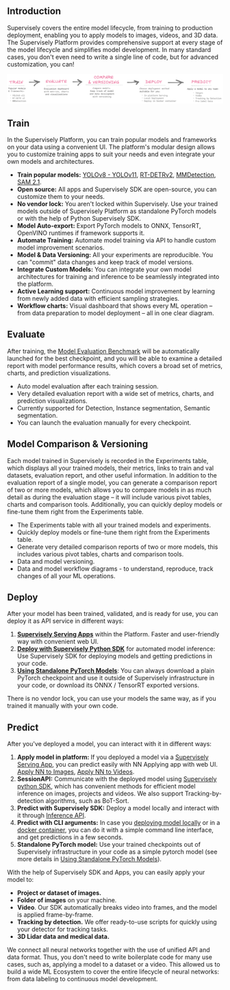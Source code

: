 ## Introduction

Supervisely covers the entire model lifecycle, from training to production deployment, enabling you to apply models to images, videos, and 3D data. The Supervisely Platform provides comprehensive support at every stage of the model lifecycle and simplifies model development. In many standard cases, you don't even need to write a single line of code, but for advanced customization, you can!

![The Entire Model Lifecycle](/.gitbook/assets/nn-overview/schema.png)

## Train

In the Supervisely Platform, you can train popular models and frameworks on your data using a convenient UI. The platform's modular design allows you to customize training apps to suit your needs and even integrate your own models and architectures.

- **Train popular models:** [YOLOv8 - YOLOv11](https://ecosystem.supervisely.com/apps/yolov8/train), [RT-DETRv2](https://ecosystem.supervisely.com/apps/rt-detrv2/supervisely_integration/train), [MMDetection](https://ecosystem.supervisely.com/apps/train-mmdetection-v3), [SAM 2.1](https://ecosystem.supervisely.com/apps/serve-segment-anything-2/train).
- **Open source:** All apps and Supervisely SDK are open-source, you can customize them to your needs.
- **No vendor lock:** You aren't locked within Supervisely. Use your trained models outside of Supervisely Platform as standalone PyTorch models or with the help of Python Supervisely SDK.
- **Model Auto-export:** Export PyTorch models to ONNX, TensorRT, OpenVINO runtimes if framework supports it.
- **Automate Training:** Automate model training via API to handle custom model improvement scenarios.
- **Model & Data Versioning:** All your experiments are reproducible. You can "commit" data changes and keep track of model versions.
- **Integrate Custom Models:** You can integrate your own model architectures for training and inference to be seamlessly integrated into the platform.
- **Active Learning support:** Continuous model improvement by learning from newly added data with efficient sampling strategies.
- **Workflow charts:** Visual dashboard that shows every ML operation – from data preparation to model deployment – all in one clear diagram.

## Evaluate

After training, the [Model Evaluation Benchmark](model-evaluation-benchmark) will be automatically launched for the best checkpoint, and you will be able to examine a detailed report with model performance results, which covers a broad set of metrics, charts, and prediction visualizations.

- Auto model evaluation after each training session.
- Very detailed evaluation report with a wide set of metrics, charts, and prediction visualizations.
- Currently supported for Detection, Instance segmentation, Semantic segmentation.
- You can launch the evaluation manually for every checkpoint.

## Model Comparison & Versioning

Each model trained in Supervisely is recorded in the Experiments table, which displays all your trained models, their metrics, links to train and val datasets, evaluation report, and other useful information. In addition to the evaluation report of a single model, you can generate a comparison report of two or more models, which allows you to compare models in as much detail as during the evaluation stage – it will include various pivot tables, charts and comparison tools. Additionally, you can quickly deploy models or fine-tune them right from the Experiments table.

- The Experiments table with all your trained models and experiments.
- Quickly deploy models or fine-tune them right from the Experiments table.
- Generate very detailed comparison reports of two or more models, this includes various pivot tables, charts and comparison tools.
- Data and model versioning.
- Data and model workflow diagrams - to understand, reproduce, track changes of all your ML operations.

## Deploy

After your model has been trained, validated, and is ready for use, you can deploy it as API service in different ways:

1. **[Supervisely Serving Apps](inference-and-deployment/supervisely-serving-apps.md)** within the Platform. Faster and user-friendly way with convenient web UI.  
2. **[Deploy with Supervisely Python SDK](inference-and-deployment/deploy_and_predict_with_supervisely_sdk.md)** for automated model inference: Use Supervisely SDK for deploying models and getting predictions in your code.  
3. **[Using Standalone PyTorch Models](inference-and-deployment/using-standalone-pytorch-models.md)**: You can always download a plain PyTorch checkpoint and use it outside of Supervisely infrastructure in your code, or download its ONNX / TensorRT exported versions.

There is no vendor lock, you can use your models the same way, as if you trained it manually with your own code.

## Predict

After you've deployed a model, you can interact with it in different ways:

1. **Apply model in platform:** If you deployed a model via a [Supervisely Serving App](inference-and-deployment/supervisely-serving-apps.md), you can predict easily with NN Applying app with web UI. [Apply NN to Images](https://ecosystem.supervisely.com/apps/nn-image-labeling/project-dataset), [Apply NN to Videos](https://ecosystem.supervisely.com/apps/apply-nn-to-videos-project).
2. **SessionAPI:** Communicate with the deployed model using [Supervisely python SDK](https://developer.supervisely.com/app-development/neural-network-integration/inference-api-tutorial), which has convenient methods for efficient model inference on images, projects and videos. We also support Tracking-by-detection algorithms, such as BoT-Sort.
3. **Predict with Supervisely SDK:** Deploy a model locally and interact with it through [Inference API](https://developer.supervisely.com/app-development/neural-network-integration/inference-api-tutorial).
4. **Predict with CLI arguments:** In case you [deploying model locally](inference-and-deployment/deploy_and_predict_with_supervisely_sdk.md#deploy-model-as-a-server) or in a [docker container](inference-and-deployment/deploy_and_predict_with_supervisely_sdk.md#deploy-in-docker-container), you can do it with a simple command line interface, and get predictions in a few seconds.
5. **Standalone PyTorch model:** Use your trained checkpoints out of Supervisely infrastructure in your code as a simple pytorch model (see more details in [Using Standalone PyTorch Models](inference-and-deployment/using-standalone-pytorch-models.md)).

With the help of Supervisely SDK and Apps, you can easily apply your model to:

- **Project or dataset of images.**
- **Folder of images** on your machine.
- **Video**. Our SDK automatically breaks video into frames, and the model is applied frame-by-frame.
- **Tracking by detection.** We offer ready-to-use scripts for quickly using your detector for tracking tasks.
- **3D Lidar data and medical data.**

We connect all neural networks together with the use of unified API and data format. Thus, you don't need to write boilerplate code for many use cases, such as, applying a model to a dataset or a video. This allowed us to build a wide ML Ecosystem to cover the entire lifecycle of neural networks: from data labeling to continuous model development.
